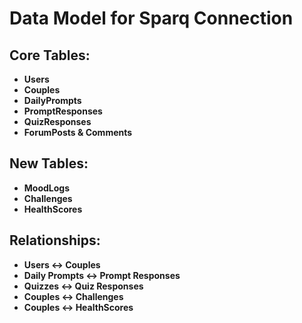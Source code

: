 # Data Model for Sparq Connection

## Core Tables:
- **Users**  
- **Couples**  
- **DailyPrompts**  
- **PromptResponses**  
- **QuizResponses**  
- **ForumPosts & Comments**  

## New Tables:
- **MoodLogs**  
- **Challenges**  
- **HealthScores**  

## Relationships:
- **Users ↔ Couples**  
- **Daily Prompts ↔ Prompt Responses**  
- **Quizzes ↔ Quiz Responses**  
- **Couples ↔ Challenges**  
- **Couples ↔ HealthScores**  

